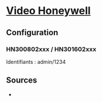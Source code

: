 # [Video Honeywell](readme.md)

## Configuration

### HN300802xxx / HN301602xxx

Identifiants : admin/1234

 

## Sources

* []()